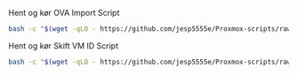 Hent og kør OVA Import Script
```bash
bash -c "$(wget -qLO - https://github.com/jesp5555e/Proxmox-scripts/raw/refs/heads/main/OVA-Import-Proxmox.sh)"
```

Hent og kør Skift VM ID Script
```bash
bash -c "$(wget -qLO - https://github.com/jesp5555e/Proxmox-scripts/raw/refs/heads/main/Skift-VM-ID.sh)"
```
